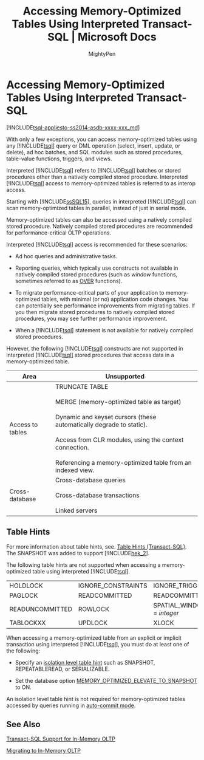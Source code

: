 ﻿---
title: "Accessing Memory-Optimized Tables Using Interpreted Transact-SQL | Microsoft Docs"
ms.custom: ""
ms.date: "05/31/2016"
ms.prod: sql  
ms.reviewer: ""
ms.suite: ""
ms.technology: in-memory-oltp
ms.tgt_pltfrm: ""
ms.topic: conceptual
ms.assetid: 92a44d4d-0e53-4fb0-b890-de264c65c95a
caps.latest.revision: 23
author: MightyPen
ms.author: genemi
manager: craigg
monikerRange: "= azure-sqldw-latest || >= sql-server-2016 || = sqlallproducts-allversions"
---
# Accessing Memory-Optimized Tables Using Interpreted Transact-SQL
[!INCLUDE[tsql-appliesto-ss2014-asdb-xxxx-xxx_md](../../includes/tsql-appliesto-ss2014-asdb-xxxx-xxx-md.md)]

 With only a few exceptions, you can access memory-optimized tables using any [!INCLUDE[tsql](../../includes/tsql-md.md)] query or DML operation (select, insert, update, or delete), ad hoc batches, and SQL modules such as stored procedures, table-value functions, triggers, and views.  
  
Interpreted [!INCLUDE[tsql](../../includes/tsql-md.md)] refers to [!INCLUDE[tsql](../../includes/tsql-md.md)] batches or stored procedures other than a natively compiled stored procedure. Interpreted [!INCLUDE[tsql](../../includes/tsql-md.md)] access to memory-optimized tables is referred to as interop access.  

Starting with [!INCLUDE[ssSQL15](../../includes/sssql15-md.md)], queries in interpreted [!INCLUDE[tsql](../../includes/tsql-md.md)] can scan memory-optimized tables in parallel, instead of just in serial mode.

Memory-optimized tables can also be accessed using a natively compiled stored procedure. Natively compiled stored procedures are recommended for performance-critical OLTP operations.  
  
Interpreted [!INCLUDE[tsql](../../includes/tsql-md.md)] access is recommended for these scenarios:  
  
- Ad hoc queries and administrative tasks.  
  
- Reporting queries, which typically use constructs not available in natively compiled stored procedures (such as *window* functions, sometimes referred to as [OVER](../../t-sql/queries/select-over-clause-transact-sql.md) functions).  
  
- To migrate performance-critical parts of your application to memory-optimized tables, with minimal (or no) application code changes. You can potentially see performance improvements from migrating tables. If you then migrate stored procedures to natively compiled stored procedures, you may see further performance improvement.  
  
- When a [!INCLUDE[tsql](../../includes/tsql-md.md)] statement is not available for natively compiled stored procedures.  
  
However, the following [!INCLUDE[tsql](../../includes/tsql-md.md)] constructs are not supported in interpreted [!INCLUDE[tsql](../../includes/tsql-md.md)] stored procedures that access data in a memory-optimized table.  
  
|Area|Unsupported|  
|----------|-----------------|  
|Access to tables|TRUNCATE TABLE<br /><br /> MERGE (memory-optimized table as target)<br /><br /> Dynamic and keyset cursors (these automatically degrade to static).<br /><br /> Access from CLR modules, using the context connection.<br /><br /> Referencing a memory-optimized table from an indexed view.|  
|Cross-database|Cross-database queries<br /><br /> Cross-database transactions<br /><br /> Linked servers|  
  
## Table Hints

For more information about table hints, see. [Table Hints &#40;Transact-SQL&#41;](../../t-sql/queries/hints-transact-sql-table.md). The SNAPSHOT was added to support [!INCLUDE[hek_2](../../includes/hek-2-md.md)].  
  
The following table hints are not supported when accessing a memory-optimized table using interpreted [!INCLUDE[tsql](../../includes/tsql-md.md)].  

  
|||||  
|-|-|-|-|  
|HOLDLOCK|IGNORE_CONSTRAINTS|IGNORE_TRIGGERS|NOWAIT|  
|PAGLOCK|READCOMMITTED|READCOMMITTEDLOCK|READPAST|  
|READUNCOMMITTED|ROWLOCK|SPATIAL_WINDOW_MAX_CELLS = *integer*|TABLOCK|  
|TABLOCKXX|UPDLOCK|XLOCK||  
  

When accessing a memory-optimized table from an explicit or implicit transaction using interpreted [!INCLUDE[tsql](../../includes/tsql-md.md)], you must do at least one of the following:  
  
- Specify  an [isolation level table hint](../../relational-databases/in-memory-oltp/transactions-with-memory-optimized-tables.md) such as SNAPSHOT, REPEATABLEREAD, or SERIALIZABLE.  
  
- Set the database option [MEMORY_OPTIMIZED_ELEVATE_TO_SNAPSHOT](../../t-sql/statements/alter-database-transact-sql-set-options.md) to ON.  
  
An isolation level table hint is not required for memory-optimized tables accessed by queries running in [auto-commit mode](http://msdn.microsoft.com/en-us/c8de5b60-d147-492d-b601-2eeae8511d00).  
  
## See Also

[Transact-SQL Support for In-Memory OLTP](../../relational-databases/in-memory-oltp/transact-sql-support-for-in-memory-oltp.md)   

[Migrating to In-Memory OLTP](../../relational-databases/in-memory-oltp/migrating-to-in-memory-oltp.md)  


